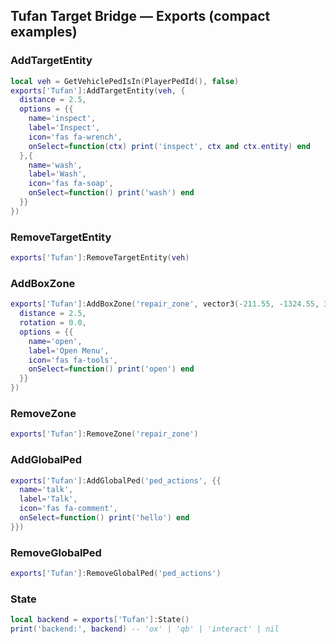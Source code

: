 ## Tufan Target Bridge — Exports (compact examples)

### AddTargetEntity
```lua
local veh = GetVehiclePedIsIn(PlayerPedId(), false)
exports['Tufan']:AddTargetEntity(veh, {
  distance = 2.5,
  options = {{
    name='inspect',
    label='Inspect',
    icon='fas fa-wrench',
    onSelect=function(ctx) print('inspect', ctx and ctx.entity) end
  },{
    name='wash',
    label='Wash',
    icon='fas fa-soap',
    onSelect=function() print('wash') end
  }}
})
```

### RemoveTargetEntity
```lua
exports['Tufan']:RemoveTargetEntity(veh)
```

### AddBoxZone
```lua
exports['Tufan']:AddBoxZone('repair_zone', vector3(-211.55, -1324.55, 30.89), vector3(3.0, 3.0, 3.0), {
  distance = 2.5,
  rotation = 0.0,
  options = {{
    name='open',
    label='Open Menu',
    icon='fas fa-tools',
    onSelect=function() print('open') end
  }}
})
```

### RemoveZone
```lua
exports['Tufan']:RemoveZone('repair_zone')
```

### AddGlobalPed
```lua
exports['Tufan']:AddGlobalPed('ped_actions', {{
  name='talk',
  label='Talk',
  icon='fas fa-comment',
  onSelect=function() print('hello') end
}})
```

### RemoveGlobalPed
```lua
exports['Tufan']:RemoveGlobalPed('ped_actions')
```

### State
```lua
local backend = exports['Tufan']:State()
print('backend:', backend) -- 'ox' | 'qb' | 'interact' | nil
```